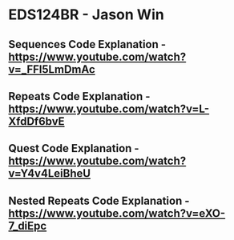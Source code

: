 # EDS124BR - Jason Win
## Sequences Code Explanation - https://www.youtube.com/watch?v=_FFl5LmDmAc
## Repeats Code Explanation - https://www.youtube.com/watch?v=L-XfdDf6bvE
## Quest Code Explanation - https://www.youtube.com/watch?v=Y4v4LeiBheU
## Nested Repeats Code Explanation - https://www.youtube.com/watch?v=eXO-7_diEpc

